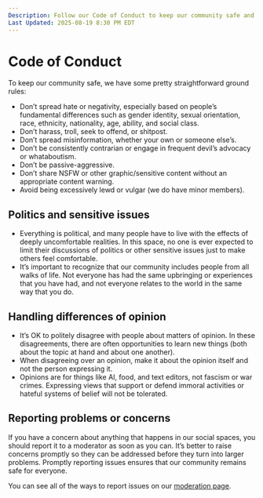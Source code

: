 ```yaml
---
Description: Follow our Code of Conduct to keep our community safe and happy
Last Updated: 2025-08-19 8:30 PM EDT
---
```


# Code of Conduct

To keep our community safe, we have some pretty straightforward ground rules:

- Don’t spread hate or negativity, especially based on people’s fundamental differences such as gender identity, sexual orientation, race, ethnicity, nationality, age, ability, and social class.
- Don’t harass, troll, seek to offend, or shitpost.
- Don’t spread misinformation, whether your own or someone else’s.
- Don’t be consistently contrarian or engage in frequent devil’s advocacy or whataboutism.
- Don’t be passive-aggressive.
- Don’t share NSFW or other graphic/sensitive content without an appropriate content warning.
- Avoid being excessively lewd or vulgar (we do have minor members).

## Politics and sensitive issues

- Everything is political, and many people have to live with the effects of deeply uncomfortable realities. In this space, no one is ever expected to limit their discussions of politics or other sensitive issues just to make others feel comfortable.
- It’s important to recognize that our community includes people from all walks of life. Not everyone has had the same upbringing or experiences that you have had, and not everyone relates to the world in the same way that you do.

## Handling differences of opinion

- It’s OK to politely disagree with people about matters of opinion. In these disagreements, there are often opportunities to learn new things (both about the topic at hand and about one another).
- When disagreeing over an opinion, make it about the opinion itself and not the person expressing it.
- Opinions are for things like AI, food, and text editors, not fascism or war crimes. Expressing views that support or defend immoral activities or hateful systems of belief will not be tolerated.

## Reporting problems or concerns

If you have a concern about anything that happens in our social spaces, you should report it to a moderator as soon as you can. It’s better to raise concerns promptly so they can be addressed before they turn into larger problems. Promptly reporting issues ensures that our community remains safe for everyone.

You can see all of the ways to report issues on our [moderation page](/info/moderation).
